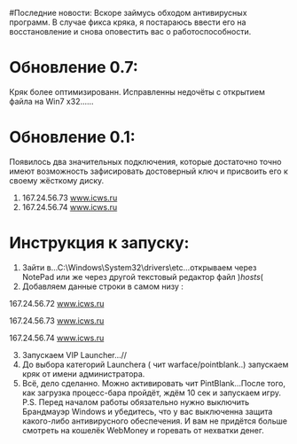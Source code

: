 #Последние новости:
Вскоре займусь обходом антивирусных программ.
В случае фикса кряка, я постараюсь ввести его на восстановление и снова оповестить вас о работоспособности.




# Обновление 0.7:
Кряк более оптимизированн.
Исправленны недочёты с открытием файла на Win7 x32......


# Обновление 0.1:
Появилось два значительных подключения, которые достаточно точно имеют возможность зафисировать достоверный ключ и присвоить его к своему жёсткому диску. 

1.  167.24.56.73	www.icws.ru
2.  167.24.56.74	www.icws.ru





# Инструкция к запуску:

1. Зайти в...С:\Windows\System32\drivers\etc\...открываем через NotePad или же через другой текстовый редактор файл )*hosts*(
2. Добавляем данные строки в самом низу :

167.24.56.72	www.icws.ru

167.24.56.73	www.icws.ru

167.24.56.74	www.icws.ru

3. Запускаем VIP Launcher...//
4. До выбора категорий Launchera ( чит warface/pointblank..) запускаем кряк от имени администратора.
5. Всё, дело сделанно. Можно активировать чит PintBlank...После того, как загрузка процесс-бара пройдёт, ждём 10 сек и запускаем игру.
P.S. Перед началом работы обязательно нужно выключить Брандмауэр Windows и убедитесь, что у вас выключенна защита какого-либо антивирусного обеспечения.
И вам не придётся больше смотреть на кошелёк WebMoney и горевать от нехватки денег.
